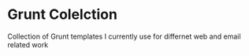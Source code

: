 Grunt Colelction
=====

Collection of Grunt templates I currently use for differnet web and email related work
